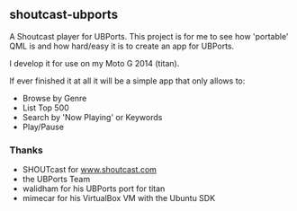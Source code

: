 ## shoutcast-ubports

A Shoutcast player for UBPorts. This project is for me to see how 'portable' QML is and how hard/easy it is to create an app for UBPorts.

I develop it for use on my Moto G 2014 (titan).

If ever finished it at all it will be a simple app that only allows to:
  * Browse by Genre
  * List Top 500
  * Search by 'Now Playing' or Keywords
  * Play/Pause
  
### Thanks
  * SHOUTcast for www.shoutcast.com
  * the UBPorts Team
  * walidham for his UBPorts port for titan
  * mimecar for his VirtualBox VM with the Ubuntu SDK

